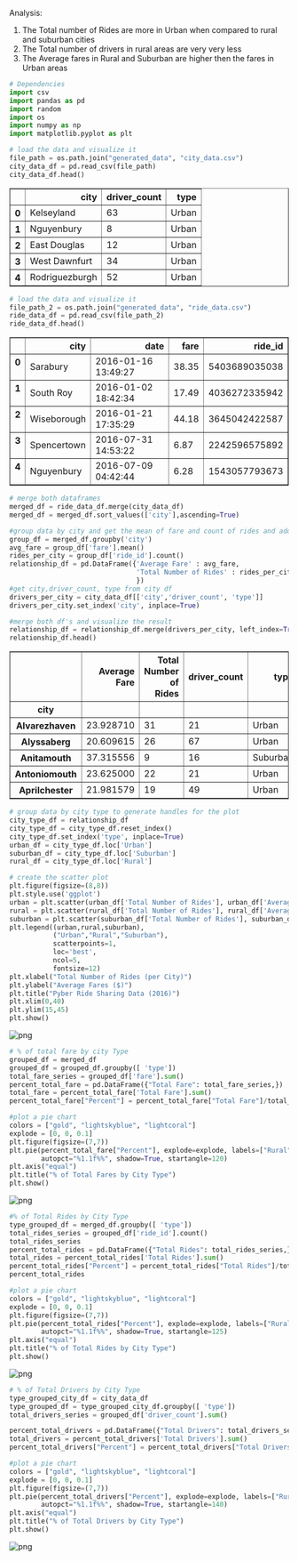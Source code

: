 Analysis:

1. The Total number of Rides are more in Urban when compared to rural and suburban cities
2. The Total number of drivers in rural areas are very very less 
3. The Average fares in Rural and Suburban are higher then the fares in Urban areas







```python
# Dependencies
import csv
import pandas as pd
import random
import os
import numpy as np
import matplotlib.pyplot as plt
```


```python
# load the data and visualize it
file_path = os.path.join("generated_data", "city_data.csv")
city_data_df = pd.read_csv(file_path)
city_data_df.head()

```




<div>
<style>
    .dataframe thead tr:only-child th {
        text-align: right;
    }

    .dataframe thead th {
        text-align: left;
    }

    .dataframe tbody tr th {
        vertical-align: top;
    }
</style>
<table border="1" class="dataframe">
  <thead>
    <tr style="text-align: right;">
      <th></th>
      <th>city</th>
      <th>driver_count</th>
      <th>type</th>
    </tr>
  </thead>
  <tbody>
    <tr>
      <th>0</th>
      <td>Kelseyland</td>
      <td>63</td>
      <td>Urban</td>
    </tr>
    <tr>
      <th>1</th>
      <td>Nguyenbury</td>
      <td>8</td>
      <td>Urban</td>
    </tr>
    <tr>
      <th>2</th>
      <td>East Douglas</td>
      <td>12</td>
      <td>Urban</td>
    </tr>
    <tr>
      <th>3</th>
      <td>West Dawnfurt</td>
      <td>34</td>
      <td>Urban</td>
    </tr>
    <tr>
      <th>4</th>
      <td>Rodriguezburgh</td>
      <td>52</td>
      <td>Urban</td>
    </tr>
  </tbody>
</table>
</div>




```python
# load the data and visualize it
file_path_2 = os.path.join("generated_data", "ride_data.csv")
ride_data_df = pd.read_csv(file_path_2)
ride_data_df.head()
```




<div>
<style>
    .dataframe thead tr:only-child th {
        text-align: right;
    }

    .dataframe thead th {
        text-align: left;
    }

    .dataframe tbody tr th {
        vertical-align: top;
    }
</style>
<table border="1" class="dataframe">
  <thead>
    <tr style="text-align: right;">
      <th></th>
      <th>city</th>
      <th>date</th>
      <th>fare</th>
      <th>ride_id</th>
    </tr>
  </thead>
  <tbody>
    <tr>
      <th>0</th>
      <td>Sarabury</td>
      <td>2016-01-16 13:49:27</td>
      <td>38.35</td>
      <td>5403689035038</td>
    </tr>
    <tr>
      <th>1</th>
      <td>South Roy</td>
      <td>2016-01-02 18:42:34</td>
      <td>17.49</td>
      <td>4036272335942</td>
    </tr>
    <tr>
      <th>2</th>
      <td>Wiseborough</td>
      <td>2016-01-21 17:35:29</td>
      <td>44.18</td>
      <td>3645042422587</td>
    </tr>
    <tr>
      <th>3</th>
      <td>Spencertown</td>
      <td>2016-07-31 14:53:22</td>
      <td>6.87</td>
      <td>2242596575892</td>
    </tr>
    <tr>
      <th>4</th>
      <td>Nguyenbury</td>
      <td>2016-07-09 04:42:44</td>
      <td>6.28</td>
      <td>1543057793673</td>
    </tr>
  </tbody>
</table>
</div>




```python
# merge both dataframes
merged_df = ride_data_df.merge(city_data_df)
merged_df = merged_df.sort_values(['city'],ascending=True)

#group data by city and get the mean of fare and count of rides and add to a df
group_df = merged_df.groupby('city')
avg_fare = group_df['fare'].mean()
rides_per_city = group_df['ride_id'].count()
relationship_df = pd.DataFrame({'Average Fare' : avg_fare,
                                'Total Number of Rides' : rides_per_city,
                                })
#get city,driver_count, type from city df
drivers_per_city = city_data_df[['city','driver_count', 'type']]
drivers_per_city.set_index('city', inplace=True)

#merge both df's and visualize the result
relationship_df = relationship_df.merge(drivers_per_city, left_index=True, right_index=True)
relationship_df.head()
```




<div>
<style>
    .dataframe thead tr:only-child th {
        text-align: right;
    }

    .dataframe thead th {
        text-align: left;
    }

    .dataframe tbody tr th {
        vertical-align: top;
    }
</style>
<table border="1" class="dataframe">
  <thead>
    <tr style="text-align: right;">
      <th></th>
      <th>Average Fare</th>
      <th>Total Number of Rides</th>
      <th>driver_count</th>
      <th>type</th>
    </tr>
    <tr>
      <th>city</th>
      <th></th>
      <th></th>
      <th></th>
      <th></th>
    </tr>
  </thead>
  <tbody>
    <tr>
      <th>Alvarezhaven</th>
      <td>23.928710</td>
      <td>31</td>
      <td>21</td>
      <td>Urban</td>
    </tr>
    <tr>
      <th>Alyssaberg</th>
      <td>20.609615</td>
      <td>26</td>
      <td>67</td>
      <td>Urban</td>
    </tr>
    <tr>
      <th>Anitamouth</th>
      <td>37.315556</td>
      <td>9</td>
      <td>16</td>
      <td>Suburban</td>
    </tr>
    <tr>
      <th>Antoniomouth</th>
      <td>23.625000</td>
      <td>22</td>
      <td>21</td>
      <td>Urban</td>
    </tr>
    <tr>
      <th>Aprilchester</th>
      <td>21.981579</td>
      <td>19</td>
      <td>49</td>
      <td>Urban</td>
    </tr>
  </tbody>
</table>
</div>




```python
# group data by city type to generate handles for the plot
city_type_df = relationship_df
city_type_df = city_type_df.reset_index()
city_type_df.set_index('type', inplace=True)
urban_df = city_type_df.loc['Urban']
suburban_df = city_type_df.loc['Suburban']
rural_df = city_type_df.loc['Rural']

# create the scatter plot
plt.figure(figsize=(8,8))
plt.style.use('ggplot')
urban = plt.scatter(urban_df['Total Number of Rides'], urban_df['Average Fare'], s=urban_df['driver_count']*8, c = "lightcoral", alpha=0.7, edgecolors="black")      
rural = plt.scatter(rural_df['Total Number of Rides'], rural_df['Average Fare'], s=rural_df['driver_count']*8, c = "lightskyblue" , alpha=0.7, edgecolors="black")
suburban = plt.scatter(suburban_df['Total Number of Rides'], suburban_df['Average Fare'], s=suburban_df['driver_count']*8, c = "gold", alpha=0.7, edgecolors="black")
plt.legend((urban,rural,suburban),
           ("Urban","Rural","Suburban"),
           scatterpoints=1,
           loc='best',
           ncol=5,
           fontsize=12)
plt.xlabel("Total Number of Rides (per City)")
plt.ylabel("Average Fares ($)")
plt.title("Pyber Ride Sharing Data (2016)")
plt.xlim(0,40)
plt.ylim(15,45)
plt.show()
```


![png](Pyber_solved_final_files/Pyber_solved_final_4_0.png)



```python
# % of total fare by city Type
grouped_df = merged_df
grouped_df = grouped_df.groupby([ 'type'])
total_fare_series = grouped_df['fare'].sum()
percent_total_fare = pd.DataFrame({"Total Fare": total_fare_series,})
total_fare = percent_total_fare['Total Fare'].sum()
percent_total_fare["Percent"] = percent_total_fare["Total Fare"]/total_fare * 100

#plot a pie chart
colors = ["gold", "lightskyblue", "lightcoral"]
explode = [0, 0, 0.1]
plt.figure(figsize=(7,7))
plt.pie(percent_total_fare["Percent"], explode=explode, labels=["Rural", "Suburban", "Urban"], colors=colors,
        autopct="%1.1f%%", shadow=True, startangle=120)
plt.axis("equal")
plt.title("% of Total Fares by City Type")
plt.show()
```


![png](Pyber_solved_final_files/Pyber_solved_final_5_0.png)



```python
#% of Total Rides by City Type
type_grouped_df = merged_df.groupby([ 'type'])
total_rides_series = grouped_df['ride_id'].count()
total_rides_series
percent_total_rides = pd.DataFrame({"Total Rides": total_rides_series,})
total_rides = percent_total_rides['Total Rides'].sum()
percent_total_rides["Percent"] = percent_total_rides["Total Rides"]/total_rides * 100
percent_total_rides

#plot a pie chart
colors = ["gold", "lightskyblue", "lightcoral"]
explode = [0, 0, 0.1]
plt.figure(figsize=(7,7))
plt.pie(percent_total_rides["Percent"], explode=explode, labels=["Rural", "Suburban", "Urban"], colors=colors,
        autopct="%1.1f%%", shadow=True, startangle=125)
plt.axis("equal")
plt.title("% of Total Rides by City Type")
plt.show()
```


![png](Pyber_solved_final_files/Pyber_solved_final_6_0.png)



```python
# % of Total Drivers by City Type
type_grouped_city_df = city_data_df
type_grouped_df = type_grouped_city_df.groupby([ 'type'])
total_drivers_series = grouped_df['driver_count'].sum()

percent_total_drivers = pd.DataFrame({"Total Drivers": total_drivers_series,})
total_drivers = percent_total_drivers['Total Drivers'].sum()
percent_total_drivers["Percent"] = percent_total_drivers["Total Drivers"]/total_drivers * 100

#plot a pie chart
colors = ["gold", "lightskyblue", "lightcoral"]
explode = [0, 0, 0.1]
plt.figure(figsize=(7,7))
plt.pie(percent_total_drivers["Percent"], explode=explode, labels=["Rural", "Suburban", "Urban"], colors=colors,
        autopct="%1.1f%%", shadow=True, startangle=140)
plt.axis("equal")
plt.title("% of Total Drivers by City Type")
plt.show()
```


![png](Pyber_solved_final_files/Pyber_solved_final_7_0.png)

